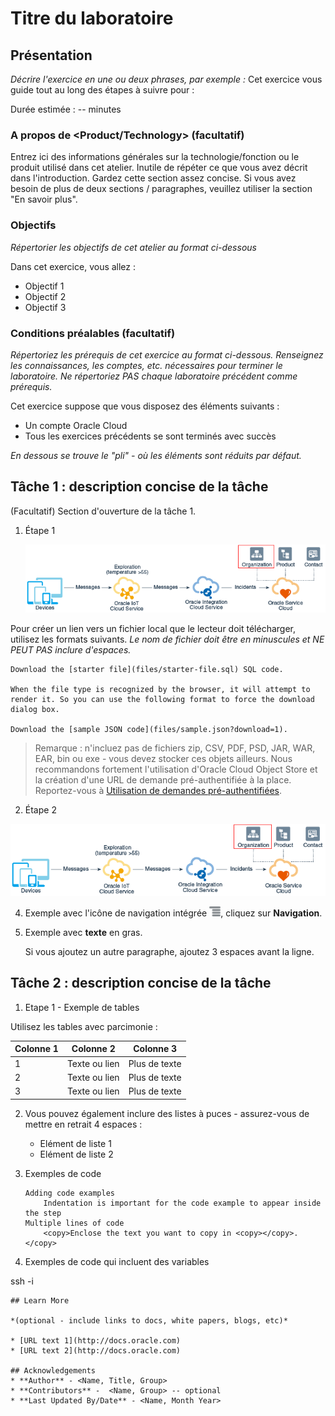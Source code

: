 # Titre du laboratoire

## Présentation

_Décrire l'exercice en une ou deux phrases, par exemple :_ Cet exercice vous guide tout au long des étapes à suivre pour :

Durée estimée : -- minutes

### A propos de <Product/Technology> (facultatif)

Entrez ici des informations générales sur la technologie/fonction ou le produit utilisé dans cet atelier. Inutile de répéter ce que vous avez décrit dans l'introduction. Gardez cette section assez concise. Si vous avez besoin de plus de deux sections / paragraphes, veuillez utiliser la section "En savoir plus".

### Objectifs

_Répertorier les objectifs de cet atelier au format ci-dessous_

Dans cet exercice, vous allez :

*   Objectif 1
*   Objectif 2
*   Objectif 3

### Conditions préalables (facultatif)

_Répertoriez les prérequis de cet exercice au format ci-dessous. Renseignez les connaissances, les comptes, etc. nécessaires pour terminer le laboratoire. Ne répertoriez PAS chaque laboratoire précédent comme prérequis._

Cet exercice suppose que vous disposez des éléments suivants :

*   Un compte Oracle Cloud
*   Tous les exercices précédents se sont terminés avec succès

_En dessous se trouve le "pli" - où les éléments sont réduits par défaut._

## Tâche 1 : description concise de la tâche

(Facultatif) Section d'ouverture de la tâche 1.

1.  Étape 1
    
    ![Texte de remplacement de l'image](images/sample1.png)
    

Pour créer un lien vers un fichier local que le lecteur doit télécharger, utilisez les formats suivants. _Le nom de fichier doit être en minuscules et NE PEUT PAS inclure d'espaces._

    Download the [starter file](files/starter-file.sql) SQL code.
    
    When the file type is recognized by the browser, it will attempt to render it. So you can use the following format to force the download dialog box.
    
    Download the [sample JSON code](files/sample.json?download=1).
    

> Remarque : n'incluez pas de fichiers zip, CSV, PDF, PSD, JAR, WAR, EAR, bin ou exe - vous devez stocker ces objets ailleurs. Nous recommandons fortement l'utilisation d'Oracle Cloud Object Store et la création d'une URL de demande pré-authentifiée à la place. Reportez-vous à [Utilisation de demandes pré-authentifiées](https://docs.cloud.oracle.com/en-us/iaas/Content/Object/Tasks/usingpreauthenticatedrequests.htm).

2.  Étape 2

![Texte de remplacement de l'image](images/sample1.png)

4.  Exemple avec l'icône de navigation intégrée ![Texte de remplacement de l'image](images/sample2.png), cliquez sur **Navigation**.
    
5.  Exemple avec **texte** en gras.
    
    Si vous ajoutez un autre paragraphe, ajoutez 3 espaces avant la ligne.
    

## Tâche 2 : description concise de la tâche

1.  Etape 1 - Exemple de tables

Utilisez les tables avec parcimonie :

| Colonne 1 | Colonne 2 | Colonne 3 |
| --- | --- | --- |
| 1 | Texte ou lien | Plus de texte |
| 2 | Texte ou lien | Plus de texte |
| 3 | Texte ou lien | Plus de texte |

2.  Vous pouvez également inclure des listes à puces - assurez-vous de mettre en retrait 4 espaces :
    
    *   Elément de liste 1
    *   Elément de liste 2
3.  Exemples de code
    
        Adding code examples
        	Indentation is important for the code example to appear inside the step
        Multiple lines of code
        	<copy>Enclose the text you want to copy in <copy></copy>.</copy>
        
4.  Exemples de code qui incluent des variables
    

ssh -i

    
    ## Learn More
    
    *(optional - include links to docs, white papers, blogs, etc)*
    
    * [URL text 1](http://docs.oracle.com)
    * [URL text 2](http://docs.oracle.com)
    
    ## Acknowledgements
    * **Author** - <Name, Title, Group>
    * **Contributors** -  <Name, Group> -- optional
    * **Last Updated By/Date** - <Name, Month Year>